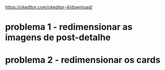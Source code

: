 https://ckeditor.com/ckeditor-4/download/

# problema 1 - redimensionar as imagens de post-detalhe
# problema 2 - redimensionar os cards